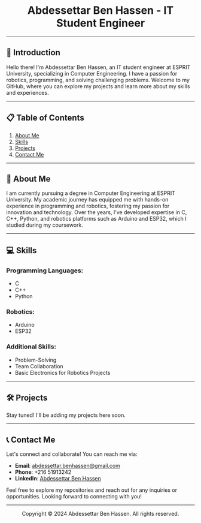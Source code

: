 <!-- Title with Logo -->
<div align="center">
  <h1>Abdessettar Ben Hassen - IT Student Engineer</h1>
</div>

---

<!-- Introduction -->
## 🌟 Introduction

Hello there! I'm Abdessettar Ben Hassen, an IT student engineer at ESPRIT University, specializing in Computer Engineering. I have a passion for robotics, programming, and solving challenging problems. Welcome to my GitHub, where you can explore my projects and learn more about my skills and experiences.

---

<!-- Table of Contents -->
## 📋 Table of Contents

1. [About Me](#about-me)
2. [Skills](#skills)
3. [Projects](#projects)
4. [Contact Me](#contact-me)

---

<!-- About Me Section -->
## 🚀 About Me

I am currently pursuing a degree in Computer Engineering at ESPRIT University. My academic journey has equipped me with hands-on experience in programming and robotics, fostering my passion for innovation and technology. Over the years, I’ve developed expertise in C, C++, Python, and robotics platforms such as Arduino and ESP32, which I studied during my coursework.

---

<!-- Skills Section -->
## 💻 Skills

### Programming Languages:
- C
- C++
- Python

### Robotics:
- Arduino
- ESP32

### Additional Skills:
- Problem-Solving
- Team Collaboration
- Basic Electronics for Robotics Projects

---

<!-- Projects Section -->
## 🛠️ Projects

Stay tuned! I'll be adding my projects here soon.

---

<!-- Contact Me Section -->
## 📞 Contact Me

Let's connect and collaborate! You can reach me via:

- **Email**: [abdessettar.benhassen@gmail.com](mailto:abdessettar.benhassen@gmail.com)
- **Phone**: +216 51913242
- **LinkedIn**: [Abdessettar Ben Hassen](https://www.linkedin.com/in/abdessettar-ben-hassen-376019202/)

Feel free to explore my repositories and reach out for any inquiries or opportunities. Looking forward to connecting with you!

---

<!-- Footer with Logo -->
<div align="center">
  <p>Copyright © 2024 Abdessettar Ben Hassen. All rights reserved.</p>
</div>
